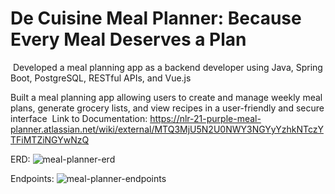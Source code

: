 # De Cuisine Meal Planner: Because Every Meal Deserves a Plan 
​
Developed a meal planning app as a backend developer using Java, Spring Boot, PostgreSQL, RESTful APIs, and Vue.js
 
 Built a meal planning app allowing users to create and manage weekly meal plans, generate grocery lists, and view recipes in a user-friendly and secure interface
​
Link to Documentation: https://nlr-21-purple-meal-planner.atlassian.net/wiki/external/MTQ3MjU5N2U0NWY3NGYyYzhkNTczYTFiMTZiNGYwNzQ

ERD: 
![meal-planner-erd](https://github.com/user-attachments/assets/a1d2c825-6709-46d2-bcb3-4c721cd27bd1)

Endpoints: 
![meal-planner-endpoints](https://github.com/user-attachments/assets/9981edf4-621e-4fa9-987f-938cd7877176)
